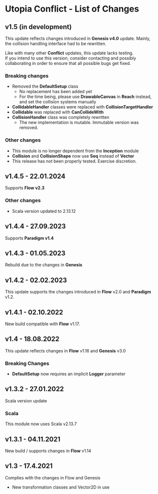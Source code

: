 # Utopia Conflict - List of Changes

## v1.5 (in development)
This update reflects changes introduced in **Genesis v4.0** update. Mainly, 
the collision handling interface had to be rewritten.

Like with many other **Conflict** updates, this update lacks testing.  
If you intend to use this version, consider contacting and possibly collaborating 
in order to ensure that all possible bugs get fixed.
### Breaking changes
- Removed the **DefaultSetup** class
  - No replacement has been added yet
  - For the time being, please use **DrawableCanvas** in **Reach** instead, and set the collision systems manually
- **CollidableHandler** classes were replaced with **CollisionTargetHandler**
- **Collidable** was replaced with **CanCollideWith**
- **CollisionHandler** class was completely rewritten
  - The new implementation is mutable. Immutable version was removed.
### Other changes
- This module is no longer dependent from the **Inception** module
- **Collision** and **CollisionShape** now use **Seq** instead of **Vector**
- This release has not been properly tested. Exercise discretion.

## v1.4.5 - 22.01.2024
Supports **Flow v2.3**
### Other changes
- Scala version updated to 2.13.12

## v1.4.4 - 27.09.2023
Supports **Paradigm v1.4**

## v1.4.3 - 01.05.2023
Rebuild due to the changes in **Genesis**

## v1.4.2 - 02.02.2023
This update supports the changes introduced in **Flow** v2.0 and **Paradigm** v1.2.

## v1.4.1 - 02.10.2022
New build compatible with **Flow** v1.17.

## v1.4 - 18.08.2022
This update reflects changes in **Flow** v1.16 and **Genesis** v3.0
### Breaking Changes
- **DefaultSetup** now requires an implicit **Logger** parameter

## v1.3.2 - 27.01.2022
Scala version update
### Scala
This module now uses Scala v2.13.7

## v1.3.1 - 04.11.2021
New build / supports changes in **Flow** v1.14

## v1.3 - 17.4.2021
Complies with the changes in Flow and Genesis
- New transformation classes and Vector2D in use
